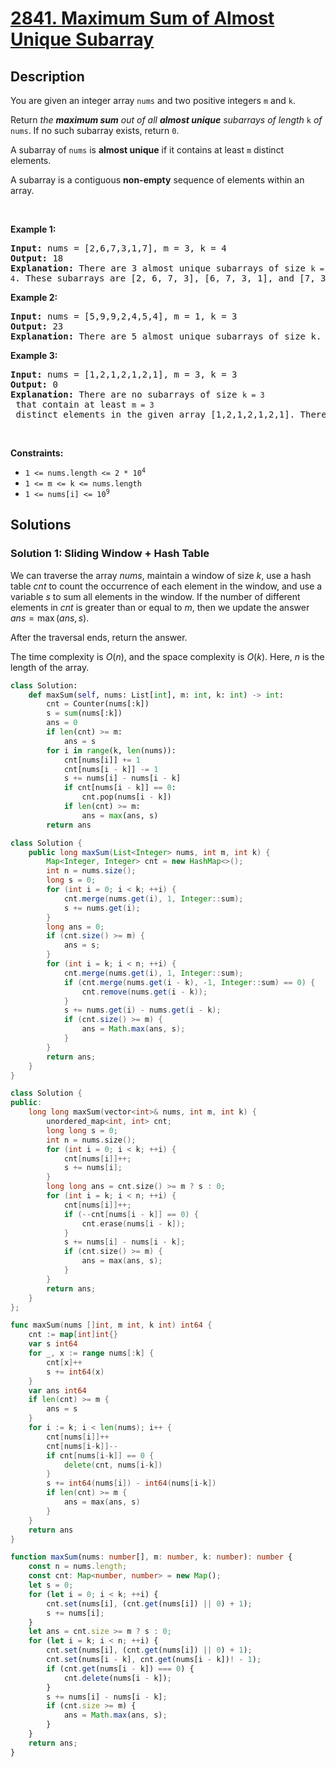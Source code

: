 # [2841. Maximum Sum of Almost Unique Subarray](https://leetcode.com/problems/maximum-sum-of-almost-unique-subarray)


## Description

<p>You are given an integer array <code>nums</code> and two positive integers <code>m</code> and <code>k</code>.</p>

<p>Return <em>the <strong>maximum sum</strong> out of all <strong>almost unique</strong> subarrays of length </em><code>k</code><em> of</em> <code>nums</code>. If no such subarray exists, return <code>0</code>.</p>

<p>A subarray of <code>nums</code> is <strong>almost unique</strong> if it contains at least <code>m</code> distinct elements.</p>

<p>A subarray is a contiguous <strong>non-empty</strong> sequence of elements within an array.</p>

<p>&nbsp;</p>
<p><strong class="example">Example 1:</strong></p>

<pre>
<strong>Input:</strong> nums = [2,6,7,3,1,7], m = 3, k = 4
<strong>Output:</strong> 18
<strong>Explanation:</strong> There are 3 almost unique subarrays of size <code>k = 4</code>. These subarrays are [2, 6, 7, 3], [6, 7, 3, 1], and [7, 3, 1, 7]. Among these subarrays, the one with the maximum sum is [2, 6, 7, 3] which has a sum of 18.
</pre>

<p><strong class="example">Example 2:</strong></p>

<pre>
<strong>Input:</strong> nums = [5,9,9,2,4,5,4], m = 1, k = 3
<strong>Output:</strong> 23
<strong>Explanation:</strong> There are 5 almost unique subarrays of size k. These subarrays are [5, 9, 9], [9, 9, 2], [9, 2, 4], [2, 4, 5], and [4, 5, 4]. Among these subarrays, the one with the maximum sum is [5, 9, 9] which has a sum of 23.
</pre>

<p><strong class="example">Example 3:</strong></p>

<pre>
<strong>Input:</strong> nums = [1,2,1,2,1,2,1], m = 3, k = 3
<strong>Output:</strong> 0
<strong>Explanation:</strong> There are no subarrays of size <code>k = 3</code> that contain at least <code>m = 3</code> distinct elements in the given array [1,2,1,2,1,2,1]. Therefore, no almost unique subarrays exist, and the maximum sum is 0.
</pre>

<p>&nbsp;</p>
<p><strong>Constraints:</strong></p>

<ul>
	<li><code>1 &lt;= nums.length &lt;= 2 * 10<sup>4</sup></code></li>
	<li><code>1 &lt;= m &lt;= k &lt;= nums.length</code></li>
	<li><code>1 &lt;= nums[i] &lt;= 10<sup>9</sup></code></li>
</ul>

## Solutions

### Solution 1: Sliding Window + Hash Table

We can traverse the array $nums$, maintain a window of size $k$, use a hash table $cnt$ to count the occurrence of each element in the window, and use a variable $s$ to sum all elements in the window. If the number of different elements in $cnt$ is greater than or equal to $m$, then we update the answer $ans = \max(ans, s)$.

After the traversal ends, return the answer.

The time complexity is $O(n)$, and the space complexity is $O(k)$. Here, $n$ is the length of the array.

<!-- tabs:start -->

```python
class Solution:
    def maxSum(self, nums: List[int], m: int, k: int) -> int:
        cnt = Counter(nums[:k])
        s = sum(nums[:k])
        ans = 0
        if len(cnt) >= m:
            ans = s
        for i in range(k, len(nums)):
            cnt[nums[i]] += 1
            cnt[nums[i - k]] -= 1
            s += nums[i] - nums[i - k]
            if cnt[nums[i - k]] == 0:
                cnt.pop(nums[i - k])
            if len(cnt) >= m:
                ans = max(ans, s)
        return ans
```

```java
class Solution {
    public long maxSum(List<Integer> nums, int m, int k) {
        Map<Integer, Integer> cnt = new HashMap<>();
        int n = nums.size();
        long s = 0;
        for (int i = 0; i < k; ++i) {
            cnt.merge(nums.get(i), 1, Integer::sum);
            s += nums.get(i);
        }
        long ans = 0;
        if (cnt.size() >= m) {
            ans = s;
        }
        for (int i = k; i < n; ++i) {
            cnt.merge(nums.get(i), 1, Integer::sum);
            if (cnt.merge(nums.get(i - k), -1, Integer::sum) == 0) {
                cnt.remove(nums.get(i - k));
            }
            s += nums.get(i) - nums.get(i - k);
            if (cnt.size() >= m) {
                ans = Math.max(ans, s);
            }
        }
        return ans;
    }
}
```

```cpp
class Solution {
public:
    long long maxSum(vector<int>& nums, int m, int k) {
        unordered_map<int, int> cnt;
        long long s = 0;
        int n = nums.size();
        for (int i = 0; i < k; ++i) {
            cnt[nums[i]]++;
            s += nums[i];
        }
        long long ans = cnt.size() >= m ? s : 0;
        for (int i = k; i < n; ++i) {
            cnt[nums[i]]++;
            if (--cnt[nums[i - k]] == 0) {
                cnt.erase(nums[i - k]);
            }
            s += nums[i] - nums[i - k];
            if (cnt.size() >= m) {
                ans = max(ans, s);
            }
        }
        return ans;
    }
};
```

```go
func maxSum(nums []int, m int, k int) int64 {
	cnt := map[int]int{}
	var s int64
	for _, x := range nums[:k] {
		cnt[x]++
		s += int64(x)
	}
	var ans int64
	if len(cnt) >= m {
		ans = s
	}
	for i := k; i < len(nums); i++ {
		cnt[nums[i]]++
		cnt[nums[i-k]]--
		if cnt[nums[i-k]] == 0 {
			delete(cnt, nums[i-k])
		}
		s += int64(nums[i]) - int64(nums[i-k])
		if len(cnt) >= m {
			ans = max(ans, s)
		}
	}
	return ans
}
```

```ts
function maxSum(nums: number[], m: number, k: number): number {
    const n = nums.length;
    const cnt: Map<number, number> = new Map();
    let s = 0;
    for (let i = 0; i < k; ++i) {
        cnt.set(nums[i], (cnt.get(nums[i]) || 0) + 1);
        s += nums[i];
    }
    let ans = cnt.size >= m ? s : 0;
    for (let i = k; i < n; ++i) {
        cnt.set(nums[i], (cnt.get(nums[i]) || 0) + 1);
        cnt.set(nums[i - k], cnt.get(nums[i - k])! - 1);
        if (cnt.get(nums[i - k]) === 0) {
            cnt.delete(nums[i - k]);
        }
        s += nums[i] - nums[i - k];
        if (cnt.size >= m) {
            ans = Math.max(ans, s);
        }
    }
    return ans;
}
```

<!-- tabs:end -->

<!-- end -->
